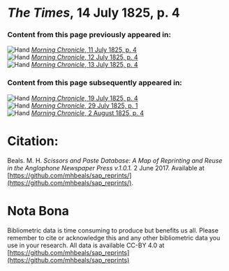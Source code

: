 # *The Times*, 14 July 1825, p. 4  
  
### Content from this page previously appeared in:  
![Hand](http://scissorsandpaste.net/wp-content/uploads/2017/06/smallhandpointer.png) [*Morning Chronicle*, 11 July 1825, p. 4](https://mhbeals.github.io/sap_html/Morning-Chronicle/Morning-Chronicle-11-July-1825-p-4)  
![Hand](http://scissorsandpaste.net/wp-content/uploads/2017/06/smallhandpointer.png) [*Morning Chronicle*, 12 July 1825, p. 4](https://mhbeals.github.io/sap_html/Morning-Chronicle/Morning-Chronicle-12-July-1825-p-4)  
![Hand](http://scissorsandpaste.net/wp-content/uploads/2017/06/smallhandpointer.png) [*Morning Chronicle*, 13 July 1825, p. 4](https://mhbeals.github.io/sap_html/Morning-Chronicle/Morning-Chronicle-13-July-1825-p-4)  
  
### Content from this page subsequently appeared in:  
![Hand](http://scissorsandpaste.net/wp-content/uploads/2017/06/smallhandpointer.png) [*Morning Chronicle*, 19 July 1825, p. 4](https://mhbeals.github.io/sap_html/Morning-Chronicle/Morning-Chronicle-19-July-1825-p-4)  
![Hand](http://scissorsandpaste.net/wp-content/uploads/2017/06/smallhandpointer.png) [*Morning Chronicle*, 29 July 1825, p. 1](https://mhbeals.github.io/sap_html/Morning-Chronicle/Morning-Chronicle-29-July-1825-p-1)  
![Hand](http://scissorsandpaste.net/wp-content/uploads/2017/06/smallhandpointer.png) [*Morning Chronicle*, 2 August 1825, p. 4](https://mhbeals.github.io/sap_html/Morning-Chronicle/Morning-Chronicle-2-August-1825-p-4)  


# Citation: 

Beals. M. H. *Scissors and Paste Database: A Map of Reprinting and Reuse in the Anglophone Newspaper Press v.1.0.1.* 2 June 2017. Available at [https://github.com/mhbeals/sap_reprints/](https://github.com/mhbeals/sap_reprints/). 

# Nota Bona

Bibliometric data is time consuming to produce but benefits us all. Please remember to cite or acknowledge this and any other bibliometric data you use in your research. All data is available CC-BY 4.0 at [https://github.com/mhbeals/sap_reprints](https://github.com/mhbeals/sap_reprints)